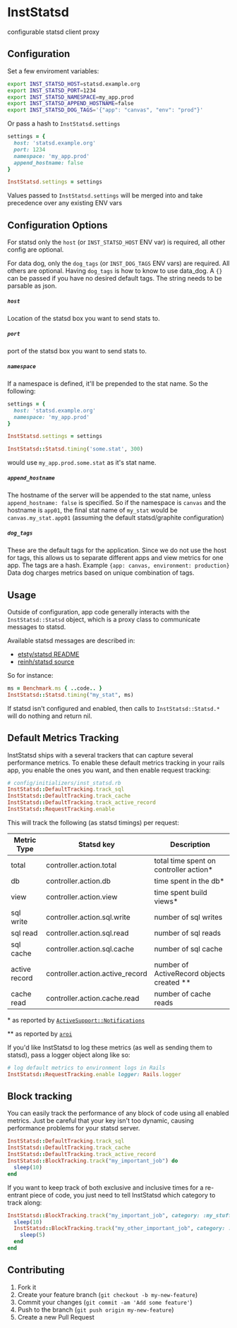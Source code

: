 # InstStatsd

configurable statsd client proxy

## Configuration

Set a few enviroment variables:

```bash
export INST_STATSD_HOST=statsd.example.org
export INST_STATSD_PORT=1234
export INST_STATSD_NAMESPACE=my_app.prod
export INST_STATSD_APPEND_HOSTNAME=false
export INST_STATSD_DOG_TAGS='{"app": "canvas", "env": "prod"}'
```

Or pass a hash to `InstStatsd.settings`

```ruby
settings = {
  host: 'statsd.example.org'
  port: 1234
  namespace: 'my_app.prod'
  append_hostname: false
}

InstStatsd.settings = settings
```

Values passed to `InstStatsd.settings` will be merged into and take precedence over any existing ENV vars

## Configuration Options

For statsd only the `host` (or `INST_STATSD_HOST` ENV var) is required, all
other config are optional.

For data dog, only the `dog_tags` (or `INST_DOG_TAGS` ENV vars) are required.
All others are optional. Having `dog_tags` is how to know to use data_dog.
A `{}` can be passed if you have no desired default tags.
The string needs to be parsable as json.

##### `host`

Location of the statsd box you want to send stats to.

##### `port`

port of the statsd box you want to send stats to.

##### `namespace`

If a namespace is defined, it'll be prepended to the stat name. So the following:

```ruby
settings = {
  host: 'statsd.example.org'
  namespace: 'my_app.prod'
}

InstStatsd.settings = settings

InstStatsd::Statsd.timing('some.stat', 300)
```

would use `my_app.prod.some.stat` as it's stat name.


##### `append_hostname`

The hostname of the server will be appended to the stat name, unless
`append_hostname: false` is specified. So if the namespace is `canvas` and the
hostname is `app01`, the final stat name of `my_stat` would be
`canvas.my_stat.app01` (assuming the default statsd/graphite configuration)

##### `dog_tags`

These are the default tags for the application. Since we do not use the host for
tags, this allows us to separate different apps and view metrics for one app.
The tags are a hash. Example `{app: canvas, environment: production}`
Data dog charges metrics based on unique combination of tags.

## Usage

Outside of configuration, app code generally interacts with the
`InstStatsd::Statsd` object, which is a proxy class to communicate messages
to statsd.

Available statsd messages are described in:

* [etsty/statsd README](https://github.com/etsy/statsd/blob/master/README.md)
* [reinh/statsd source](https://github.com/reinh/statsd/blob/master/lib/statsd.rb)

So for instance:

```ruby
ms = Benchmark.ms { ..code.. }
InstStatsd::Statsd.timing("my_stat", ms)
```

If statsd isn't configured and enabled, then calls to `InstStatsd::Statsd.*`
will do nothing and return nil.



## Default Metrics Tracking

InstStatsd ships with a several trackers that can capture
several performance metrics. To enable these default metrics
tracking in your rails app, you enable the ones you want, and
then enable request tracking:

```ruby
# config/initializers/inst_statsd.rb
InstStatsd::DefaultTracking.track_sql
InstStatsd::DefaultTracking.track_cache
InstStatsd::DefaultTracking.track_active_record
InstStatsd::RequestTracking.enable
```

This will track the following (as statsd
timings) per request:

| Metric Type   | Statsd key                      | Description                               |
| -----------   | --------------------------      | ---------------------------------         |
| total         | controller.action.total         | total time spent on controller action*    |
| db            | controller.action.db            | time spent in the db*                     |
| view          | controller.action.view          | time spent build views*                   |
| sql write     | controller.action.sql.write     | number of sql writes                      |
| sql read      | controller.action.sql.read      | number of sql reads                       |
| sql cache     | controller.action.sql.cache     | number of sql cache                       |
| active record | controller.action.active_record | number of ActiveRecord objects created ** |
| cache read    | controller.action.cache.read    | number of cache reads                     |


\* as reported by [`ActiveSupport::Notifications`](http://api.rubyonrails.org/classes/ActiveSupport/Notifications.html)

\** as reported by [`aroi`](https://github.com/knomedia/aroi)

If you'd like InstStatsd to log these metrics (as well as sending them to statsd), pass a logger object along like so:

```ruby
# log default metrics to environment logs in Rails
InstStatsd::RequestTracking.enable logger: Rails.logger
```
## Block tracking

You can easily track the performance of any block of code using all enabled
metrics. Just be careful that your key isn't too dynamic, causing performance problems
for your statsd server.

```ruby
InstStatsd::DefaultTracking.track_sql
InstStatsd::DefaultTracking.track_cache
InstStatsd::DefaultTracking.track_active_record
InstStatsd::BlockTracking.track("my_important_job") do
  sleep(10)
end
```

If you want to keep track of both exclusive and inclusive times for a re-entrant piece of code,
you just need to tell InstStatsd which category to track along:

```ruby
InstStatsd::BlockTracking.track("my_important_job", category: :my_stuff) do
  sleep(10)
  InstStatsd::BlockTracking.track("my_other_important_job", category: :my_stuff) do
    sleep(5)
  end
end
```

## Contributing

1. Fork it
2. Create your feature branch (`git checkout -b my-new-feature`)
3. Commit your changes (`git commit -am 'Add some feature'`)
4. Push to the branch (`git push origin my-new-feature`)
5. Create a new Pull Request

